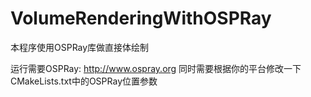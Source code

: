# VolumeRenderingWithOSPRay
本程序使用OSPRay库做直接体绘制

运行需要OSPRay: http://www.ospray.org
同时需要根据你的平台修改一下CMakeLists.txt中的OSPRay位置参数

